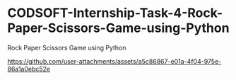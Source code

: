 # CODSOFT-Internship-Task-4-Rock-Paper-Scissors-Game-using-Python
Rock Paper Scissors Game using Python


https://github.com/user-attachments/assets/a5c86867-e01a-4f04-975e-86a1a0ebc52e
